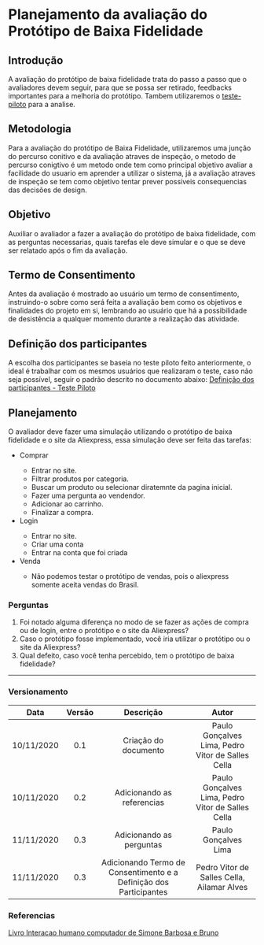 # Planejamento da avaliação do Protótipo de Baixa Fidelidade

## Introdução
A avaliação do protótipo de baixa fidelidade trata do passo a passo que o avaliadores devem seguir, para que se possa ser retirado, feedbacks importantes para a melhoria do protótipo. Tambem utilizaremos o [teste-piloto](https://interacao-humano-computador.github.io/2020.1-AliExpress/#/pages/design_avaliation_development/pilotTestAvaliation/pilotTestAvaliation) para a analise.

## Metodologia

Para a avaliação do protótipo de Baixa Fidelidade, utilizaremos uma junção do percurso conitivo e da avaliação atraves de inspeção, o metodo de percurso conigtivo é um metodo onde tem como principal objetivo avaliar a facilidade do usuario em aprender a utilizar o sistema, já a avaliação atraves de inspeção se tem como objetivo tentar prever possiveis consequencias das decisões de design. 


## Objetivo

Auxiliar o avaliador a fazer a avaliação do protótipo de baixa fidelidade, com as perguntas necessarias, quais tarefas ele deve simular e o que se deve ser relatado após o fim da avaliação.

## Termo de Consentimento

Antes da avaliação é mostrado ao usuário um termo de consentimento, instruindo-o sobre como será feita a avaliação bem como os objetivos e finalidades do projeto em si, lembrando ao usuário que há a possibilidade de desistência a qualquer momento durante a realização das atividade.


## Definição dos participantes

A escolha dos participantes se baseia no teste piloto feito anteriormente, o ideal é trabalhar com os mesmos usuários que realizaram o teste, caso não seja possível, seguir o padrão descrito no documento abaixo:
[Definição dos participantes - Teste Piloto](https://interacao-humano-computador.github.io/2020.1-AliExpress/#/pages/design_avaliation_development/pilotTestAvaliation/pilotTestAvaliation?id=defini%c3%a7%c3%a3o-dos-participantes)


## Planejamento

O avaliador deve fazer uma simulação utilizando o protótipo de baixa fidelidade e o site da Aliexpress, essa simulação deve ser feita das tarefas:
 <ul>
  <li>Comprar</li>
  <ul>
    <li>Entrar no site.</li>
    <li>Filtrar produtos por categoria.</li>
    <li>Buscar um produto ou selecionar diratemnte da pagina inicial.</li>
    <li>Fazer uma pergunta ao vendendor.</li>
    <li>Adicionar ao carrinho.</li>
    <li>Finalizar a compra.</li>
  </ul>
  <li>Login</li>
  <ul>
    <li>Entrar no site.</li>
    <li>Criar uma conta</li>
    <li>Entrar na conta que foi criada</li>
  </ul>
  <li>Venda</li>
  <ul>
    <li>Não podemos testar o protótipo de vendas, pois o aliexpress somente aceita vendas do Brasil.</li>
  </ul>
 </ul>

### Perguntas

<ol>
  <li>Foi notado alguma diferença no modo de se fazer as ações de compra ou de login, entre o protótipo e o site da Aliexpress?</li>
  <li>Caso o protótipo fosse implementado, você iria utilizar o protótipo ou o site da Aliexpress?</li>
  <li>Qual defeito, caso você tenha percebido, tem o protótipo de baixa fidelidade?</li>
</ol>

---

### Versionamento

|Data|Versão|Descrição|Autor|
|:--:|:----:|:-------:|:---:|
|10/11/2020|0.1|Criação do documento|Paulo Gonçalves Lima, Pedro Vitor de Salles Cella|
|10/11/2020|0.2|Adicionando as referencias|Paulo Gonçalves Lima, Pedro Vitor de Salles Cella|
|11/11/2020|0.3|Adicionando as perguntas|Paulo Gonçalves Lima|
|11/11/2020|0.3|Adicionando Termo de Consentimento e a Definição dos Participantes |Pedro Vitor de Salles Cella, Ailamar Alves|
### Referencias

[Livro Interacao humano computador de Simone Barbosa e Bruno ](https://aprender3.unb.br/pluginfile.php/581392/mod_resource/content/3/Cap.%2010%20Simone_Barbosa_Bruno-Interacao_humano_computador.pdf)